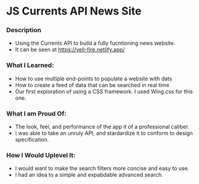 # JS Currents API News Site 

### Description

- Using the Currents API to build a fully fucntioning news website.
- It can be seen at https://yell-fire.netlify.app/

### What I Learned:

- How to use multiple end-points to populate a website with dats
- How to create a feed of data that can be searched in real time
- Our first exploration of using a CSS framework. I used Wing.css for this one.

### What I am Proud Of:

- The look, feel, and performance of the app it of a professional caliber.
- I was able to take an unruly API, and stardardize it to conform to design specification.

### How I Would Uplevel It:

- I would want to make the search filters more concise and easy to use.
- I had an idea to a simple and expabdable advanced search.
